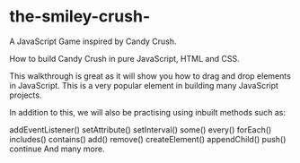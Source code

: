 # the-smiley-crush-

A JavaScript Game inspired by Candy Crush.

How to build Candy Crush in pure JavaScript, HTML and CSS. 

This walkthrough is great as it will show you how to drag and drop elements in JavaScript. This is a very popular element in building many JavaScript projects.

In addition to this, we will also be practising using inbuilt methods such as:

addEventListener()
setAttribute()
setInterval()
some()
every()
forEach()
includes()
contains()
add()
remove()
createElement()
appendChild()
push()
continue
And many more.
